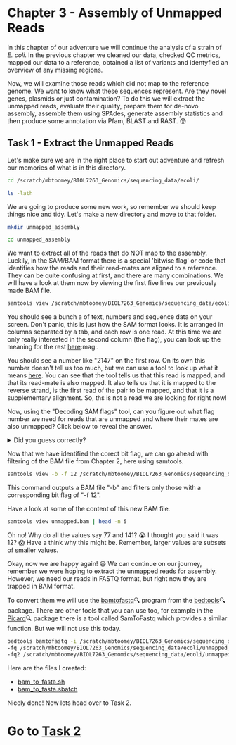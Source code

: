 # Chapter 3 - Assembly of Unmapped Reads
In this chapter of our adventure we will continue the analysis of a strain of ​*E. coli*.​ In the previous chapter we cleaned our data, checked QC metrics, mapped our data to a reference, obtained a list of variants and identyfied an overview of any missing regions.

Now, we will examine those reads which did not map to the reference genome. We want to know what these sequences represent. Are they novel genes, plasmids or just contamination? To do this we will extract the unmapped reads, evaluate their quality, prepare them for de-novo assembly, assemble them using SPAdes, generate assembly statistics and then produce some annotation via Pfam, BLAST and RAST. :cold_sweat:

## Task 1 - Extract the Unmapped Reads
Let's make sure we are in the right place to start out adventure and refresh our memories of what is in this directory.
```bash
cd /scratch/mbtoomey/BIOL7263_Genomics/sequencing_data/ecoli/

ls -lath
```

We are going to produce some new work, so remember we should keep things nice and tidy. Let's make a new directory and move to that folder.
```bash
mkdir unmapped_assembly

cd unmapped_assembly
```

We want to extract all of the reads that do NOT map to the assembly. Luckily, in the SAM/BAM format there is a special 'bitwise flag' or code that identifies how the reads and their read-mates are aligned to a reference. They can be quite confusing at first, and there are many combinations. We will have a look at them now by viewing the first five lines our previously made BAM file.
```bash
samtools view /scratch/mbtoomey/BIOL7263_Genomics/sequencing_data/ecoli/mapping_to_reference/ecoli_mapped_namesort_fixmate_sort_markdup.bam | head -n 5
```

You should see a bunch a of text, numbers and sequence data on your screen. Don't panic, this is just how the SAM format looks. It is arranged in columns separated by a tab, and each row is one read. At this time we are only really interested in the second column (the flag), you can look up the meaning for the rest [here](https://en.wikipedia.org/wiki/SAM_(file_format)#Format):mag:.

You should see a number like "2147" on the first row. On its own this number doesn't tell us too much, but we can use a tool to look up what it means [here](https://broadinstitute.github.io/picard/explain-flags.html). You can see that the tool tells us that this read is mapped, and that its read-mate is also mapped. It also tells us that it is mapped to the reverse strand, is the first read of the pair to be mapped, and that it is a supplementary alignment. So, ths is not a read we are looking for right now!

Now, using the "Decoding SAM flags" tool, can you figure out what flag number we need for reads that are unmapped and where their mates are also unmapped? Click below to reveal the answer.

<details>
  <summary>Did you guess correctly?</summary>
  The answer we were looking for is "12". :one::two:

  But some of you may have guessed 4 or 8 or even 13 or 15 or higher! :confused: So, why is it twelve?

  Let's talk about the "bit-flag" briefly. Brace yourselves! :grimacing: The number values we see are actually the summed positions of a binary code representing a set of outcomes for the reads and their pairs. Woah! Breathe. :nose: For example, we could have the binary code of "0000000100", which is equivalent to a decimal "4". Why? Well, each position from the right of the binary code can be represented in decimal as 1, 2, 4, 6, 8, 16...etc. So, a '1' in the third position from the right in binary is equivalent to a decimal "4". You can then see how this matches to each of the outcomes in the "Decoding SAM flags" tool, e.g. selecting the third box is equivalent to a value of 4! Easy huh!? :muscle:

  But why 12 and not 13 or some other combination? Remember we wanted "read unmapped" (4) AND "mate unmapped" (8), so selecting both gives us "12" (or 0000001100 in binary), that's all we need. Nonetheless, some of you may have also decided to include either "read paired" (1) or "read mapped in proper pair" (2) increasing the value. Well, the latter is not useful as we are looking for unmapped reads only. Secondly, even though "read paired" is what we are looking for it is not often a flag that is used on its own when reads are unmapped - you weren't to know. But, you can also think of what 13 represents as a subset of 12, and as we want to get all the reads we should use the lower number! :ok_woman:    
</details>

Now that we have identified the corect bit flag, we can go ahead with filtering of the BAM file from Chapter 2, here using samtools.
```bash
samtools view -b -f 12 /scratch/mbtoomey/BIOL7263_Genomics/sequencing_data/ecoli/mapping_to_reference/ecoli_mapped_namesort_fixmate_sort_markdup.bam -o /scratch/mbtoomey/BIOL7263_Genomics/sequencing_data/ecoli/unmapped_assembly/unmapped.bam
```

This command outputs a BAM file "-b" and filters only those with a corresponding bit flag of "-f 12".

Have a look at some of the content of this new BAM file.
```bash
samtools view unmapped.bam | head -n 5
```

Oh no! Why do all the values say 77 and 141? :sob: I thought you said it was 12? :scream: Have a think why this might be. Remember, larger values are subsets of smaller values.

Okay, now we are happy again! :smiley: We can continue on our journey, remember we were hoping to extract the unmapped reads for assembly. However, we need our reads in FASTQ format, but right now they are trapped in BAM format.

To convert them we will use the [bamtofastq](https://bedtools.readthedocs.io/en/latest/content/tools/bamtofastq.html):mag: program from the [bedtools](https://bedtools.readthedocs.io/en/latest/index.html):mag: package. There are other tools that you can use too, for example in the [Picard](http://picard.sourceforge.net/):mag: package there is a tool called SamToFastq which provides a similar function. But we will not use this today. 
```bash
bedtools bamtofastq -i /scratch/mbtoomey/BIOL7263_Genomics/sequencing_data/ecoli/unmapped_assembly/unmapped.bam \
-fq /scratch/mbtoomey/BIOL7263_Genomics/sequencing_data/ecoli/unmapped_assembly/unmapped_r1.fastq \
-fq2 /scratch/mbtoomey/BIOL7263_Genomics/sequencing_data/ecoli/unmapped_assembly/unmapped_r2.fastq
```
Here are the files I created: 
* [bam_to_fasta.sh](https://github.com/mbtoomey/genomics_adventure/blob/release/scripts/bam_to_fasta.sh)
* [bam_to_fasta.sbatch](https://github.com/mbtoomey/genomics_adventure/blob/release/scripts/bam_to_fasta.sbatch)


Nicely done! Now lets head over to Task 2.

# Go to [Task 2](https://github.com/mbtoomey/genomics_adventure/blob/release/chapter_3/task_2.md)
